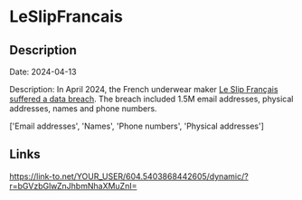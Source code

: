 # LeSlipFrancais

## Description

Date: 2024-04-13

Description:
In April 2024, the French underwear maker <a href="https://twitter.com/troyhunt/status/1780856574787064075" target="_blank" rel="noopener">Le Slip Français suffered a data breach</a>. The breach included 1.5M email addresses, physical addresses, names and phone numbers.


['Email addresses', 'Names', 'Phone numbers', 'Physical addresses']

## Links

https://link-to.net/YOUR_USER/604.5403868442605/dynamic/?r=bGVzbGlwZnJhbmNhaXMuZnI=